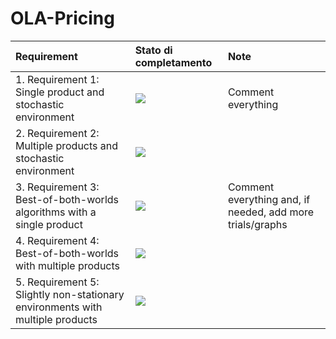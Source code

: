 # OLA-Pricing

| Requirement | Stato di completamento | Note |
| :--- | :--- | :--- |
| 1. Requirement 1: Single product and stochastic environment | ![](https://geps.dev/progress/90) | Comment everything |
| 2. Requirement 2: Multiple products and stochastic environment | ![](https://geps.dev/progress/50) |  |
| 3. Requirement 3: Best-of-both-worlds algorithms with a single product | ![](https://geps.dev/progress/90) | Comment everything and, if needed, add more trials/graphs |
| 4. Requirement 4: Best-of-both-worlds with multiple products | ![](https://geps.dev/progress/0) | |
| 5. Requirement 5: Slightly non-stationary environments with multiple products | ![](https://geps.dev/progress/0) | |
